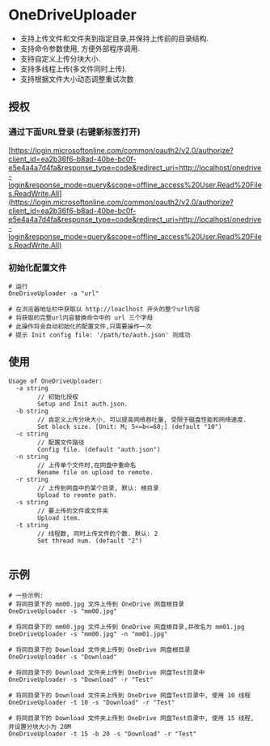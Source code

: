 # OneDriveUploader
- 支持上传文件和文件夹到指定目录,并保持上传前的目录结构.
- 支持命令参数使用, 方便外部程序调用.
- 支持自定义上传分块大小.
- 支持多线程上传(多文件同时上传).
- 支持根据文件大小动态调整重试次数

## 授权
### 通过下面URL登录 (右键新标签打开)
[https://login.microsoftonline.com/common/oauth2/v2.0/authorize?client_id=ea2b36f6-b8ad-40be-bc0f-e5e4a4a7d4fa&response_type=code&redirect_uri=http://localhost/onedrive-login&response_mode=query&scope=offline_access%20User.Read%20Files.ReadWrite.All](https://login.microsoftonline.com/common/oauth2/v2.0/authorize?client_id=ea2b36f6-b8ad-40be-bc0f-e5e4a4a7d4fa&response_type=code&redirect_uri=http://localhost/onedrive-login&response_mode=query&scope=offline_access%20User.Read%20Files.ReadWrite.All)

### 初始化配置文件
```
# 运行
OneDriveUploader -a "url"

# 在浏览器地址栏中获取以 http://loaclhost 开头的整个url内容
# 将获取的完整url内容替换命令中的 url 三个字母
# 此操作将会自动初始化的配置文件,只需要操作一次
# 提示 Init config file: '/path/to/auth.json' 则成功
```

## 使用
```
Usage of OneDriveUploader:
  -a string
        // 初始化授权
        Setup and Init auth.json.
  -b string
        // 自定义上传分块大小, 可以提高网络吞吐量, 受限于磁盘性能和网络速度.
        Set block size. [Unit: M; 5<=b<=60;] (default "10")
  -c string
        // 配置文件路径
        Config file. (default "auth.json")
  -n string
        // 上传单个文件时,在网盘中重命名
        Rename file on upload to remote.
  -r string
        // 上传到网盘中的某个目录, 默认: 根目录
        Upload to reomte path.
  -s string
        // 要上传的文件或文件夹
        Upload item.
  -t string
        // 线程数, 同时上传文件的个数. 默认: 2
        Set thread num. (default "2")
        
```

## 示例
```
# 一些示例:
# 将同目录下的 mm00.jpg 文件上传到 OneDrive 网盘根目录
OneDriveUploader -s "mm00.jpg"

# 将同目录下的 mm00.jpg 文件上传到 OneDrive 网盘根目录,并改名为 mm01.jpg
OneDriveUploader -s "mm00.jpg" -n "mm01.jpg"

# 将同目录下的 Download 文件夹上传到 OneDrive 网盘根目录
OneDriveUploader -s "Download" 

# 将同目录下的 Download 文件夹上传到 OneDrive 网盘Test目录中
OneDriveUploader -s "Download" -r "Test"

# 将同目录下的 Download 文件夹上传到 OneDrive 网盘Test目录中, 使用 10 线程
OneDriveUploader -t 10 -s "Download" -r "Test"

# 将同目录下的 Download 文件夹上传到 OneDrive 网盘Test目录中, 使用 15 线程, 并设置分块大小为 20M
OneDriveUploader -t 15 -b 20 -s "Download" -r "Test"
```

